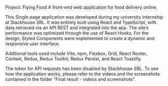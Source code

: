Project: Flying Food
A front-end web application for food delivery online.

This Single page application was developed during my university internship at Stackhouse SRL. It was entirely built using React and TypeScript, with data retrieved via an API REST and integrated into the app. The site’s performance was optimized through the use of React Hooks. For the design, Styled Components were implemented to create a dynamic and responsive user interface.

Additional tools used include Vite, npm, Flexbox, Grid, React Router, Context, Redux, Redux Toolkit, Redux Persist, and React Toastify.

The token for API requests has been disabled by Stackhouse SRL. 
To see how the application works, please refer to the videos and the screenshots contained in the folder "Final result - videos and screenshots".

